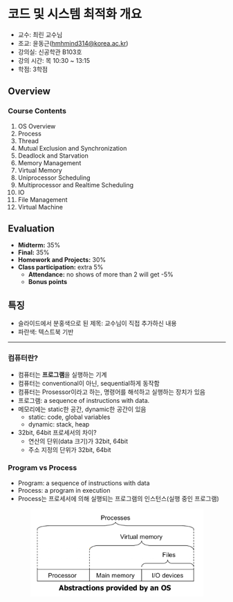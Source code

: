 # 코드 및 시스템 최적화 개요

-   교수: 최린 교수님
-   조교: 윤동근(hmhmind314@korea.ac.kr)
-   강의실: 신공학관 B103호
-   강의 시간: 목 10:30 ~ 13:15
-   학점: 3학점

## Overview

### Course Contents

1. OS Overview
2. Process
3. Thread
4. Mutual Exclusion and Synchronization
5. Deadlock and Starvation
6. Memory Management
7. Virtual Memory
8. Uniprocessor Scheduling
9. Multiprocessor and Realtime Scheduling
10. IO
11. File Management
12. Virtual Machine

## Evaluation

-   **Midterm:** 35%
-   **Final:** 35%
-   **Homework and Projects:** 30%
-   **Class participation:** extra 5%
    -   **Attendance:** no shows of more than 2 will get -5%
    -   **Bonus points**


## 특징
- 슬라이드에서 분홍색으로 된 제목: 교수님이 직접 추가하신 내용
- 파란색: 텍스트북 기반

---
### 컴퓨터란?
-   컴퓨터는 **프로그램**을 실행하는 기계
-   컴퓨터는 conventional이 아닌, sequential하게 동작함
-   컴퓨터는 Prosessor이라고 하는, 명령어를 해석하고 실행하는 장치가 있음
-   프로그램: a sequence of instructions with data.
-   메모리에는 static한 공간, dynamic한 공간이 있음
    -   static: code, global variables
    -   dynamic: stack, heap
-   32bit, 64bit 프로세서의 차이?
    -   연산의 단위(data 크기)가 32bit, 64bit
    -   주소 지정의 단위가 32bit, 64bit

### Program vs Process
-   Program: a sequence of instructions with data
-   Process: a program in execution
-   Process는 프로세서에 의해 실행되는 프로그램의 인스턴스(실행 중인 프로그램)
<div align="center">
    <img src="./assets/os추상화.png" width="400"/>
</div>